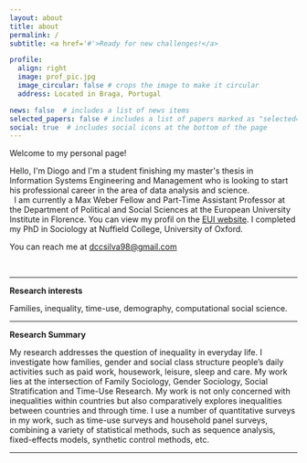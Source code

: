 ```yaml
---
layout: about
title: about
permalink: /
subtitle: <a href='#'>Ready for new challenges!</a>

profile:
  align: right
  image: prof_pic.jpg
  image_circular: false # crops the image to make it circular
  address: Located in Braga, Portugal

news: false  # includes a list of news items
selected_papers: false # includes a list of papers marked as "selected={true}"
social: true  # includes social icons at the bottom of the page
---
```


Welcome to my personal page!

Hello, I'm Diogo and I'm a student finishing my master's thesis in Information Systems Engineering and Management who is looking to start his professional career in the area of ​​data analysis and science.
<br>
&nbsp;
I am currently a Max Weber Fellow and Part-Time Assistant Professor at the Department of Political and Social Sciences at the European University Institute in Florence. You can view my profil on the [EUI website](https://www.eui.eu/people?id=giacomo-vagni). I completed my PhD in Sociology at Nuffield College, University of Oxford.

You can reach me at [dccsilva98@gmail.com](mailto:dccsilva98@gmail.com)

&nbsp;
&nbsp;
&nbsp;
&nbsp;

-------------

**Research interests**

Families, inequality, time-use, demography, computational social science.

-------------

**Research Summary**

My research addresses the question of inequality in everyday life. I investigate how families, gender and social class structure people’s daily activities such as paid work, housework, leisure, sleep and care. My work lies at the intersection of Family Sociology, Gender Sociology, Social Stratification and Time-Use Research. My work is not only concerned with inequalities within countries but also comparatively explores inequalities between countries and through time. I use a number of quantitative surveys in my work, such as time-use surveys and household panel surveys, combining a variety of statistical methods, such as sequence analysis, fixed-effects models, synthetic control methods, etc.



-------------
